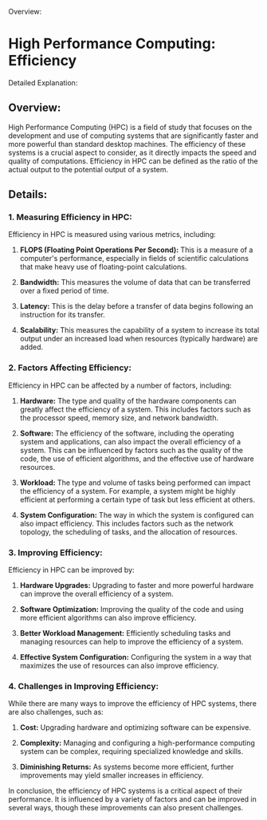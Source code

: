 Overview:
# High Performance Computing: Efficiency 
Detailed Explanation:

## Overview:

High Performance Computing (HPC) is a field of study that focuses on the development and use of computing systems that are significantly faster and more powerful than standard desktop machines. The efficiency of these systems is a crucial aspect to consider, as it directly impacts the speed and quality of computations. Efficiency in HPC can be defined as the ratio of the actual output to the potential output of a system. 

## Details:

### 1. **Measuring Efficiency in HPC:**

Efficiency in HPC is measured using various metrics, including:

1. **FLOPS (Floating Point Operations Per Second):** This is a measure of a computer's performance, especially in fields of scientific calculations that make heavy use of floating-point calculations. 

2. **Bandwidth:** This measures the volume of data that can be transferred over a fixed period of time.

3. **Latency:** This is the delay before a transfer of data begins following an instruction for its transfer.

4. **Scalability:** This measures the capability of a system to increase its total output under an increased load when resources (typically hardware) are added.

### 2. **Factors Affecting Efficiency:**

Efficiency in HPC can be affected by a number of factors, including:

1. **Hardware:** The type and quality of the hardware components can greatly affect the efficiency of a system. This includes factors such as the processor speed, memory size, and network bandwidth.

2. **Software:** The efficiency of the software, including the operating system and applications, can also impact the overall efficiency of a system. This can be influenced by factors such as the quality of the code, the use of efficient algorithms, and the effective use of hardware resources.

3. **Workload:** The type and volume of tasks being performed can impact the efficiency of a system. For example, a system might be highly efficient at performing a certain type of task but less efficient at others.

4. **System Configuration:** The way in which the system is configured can also impact efficiency. This includes factors such as the network topology, the scheduling of tasks, and the allocation of resources.

### 3. **Improving Efficiency:**

Efficiency in HPC can be improved by:

1. **Hardware Upgrades:** Upgrading to faster and more powerful hardware can improve the overall efficiency of a system.

2. **Software Optimization:** Improving the quality of the code and using more efficient algorithms can also improve efficiency.

3. **Better Workload Management:** Efficiently scheduling tasks and managing resources can help to improve the efficiency of a system.

4. **Effective System Configuration:** Configuring the system in a way that maximizes the use of resources can also improve efficiency.

### 4. **Challenges in Improving Efficiency:**

While there are many ways to improve the efficiency of HPC systems, there are also challenges, such as:

1. **Cost:** Upgrading hardware and optimizing software can be expensive.

2. **Complexity:** Managing and configuring a high-performance computing system can be complex, requiring specialized knowledge and skills.

3. **Diminishing Returns:** As systems become more efficient, further improvements may yield smaller increases in efficiency.

In conclusion, the efficiency of HPC systems is a critical aspect of their performance. It is influenced by a variety of factors and can be improved in several ways, though these improvements can also present challenges.